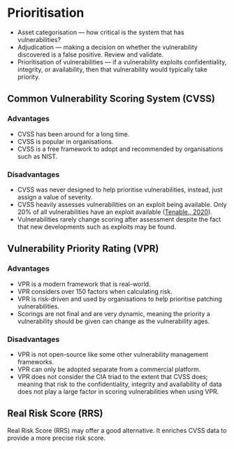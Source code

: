 # Prioritisation

* Asset categorisation — how critical is the system that has vulnerabilities?
* Adjudication — making a decision on whether the vulnerability discovered is a false positive. Review and validate.
* Prioritisation of vulnerabilities — if a vulnerability exploits confidentiality, integrity, or availability, then
that vulnerability would typically take priority.

## Common Vulnerability Scoring System (CVSS)

### Advantages

* CVSS has been around for a long time.
* CVSS is popular in organisations.
* CVSS is a free framework to adopt and recommended by organisations such as NIST.

### Disadvantages

* CVSS was never designed to help prioritise vulnerabilities, instead, just assign a value of severity.
* CVSS heavily assesses vulnerabilities on an exploit being available. Only 20% of all vulnerabilities have 
an exploit available ([Tenable., 2020](https://www.tenable.com/research)).
* Vulnerabilities rarely change scoring after assessment despite the fact that new developments such as exploits 
may be found.

## Vulnerability Priority Rating (VPR)

### Advantages

* VPR is a modern framework that is real-world.
* VPR considers over 150 factors when calculating risk.
* VPR is risk-driven and used by organisations to help prioritise patching vulnerabilities.
* Scorings are not final and are very dynamic, meaning the priority a vulnerability should be given can change as the 
vulnerability ages.

### Disadvantages

* VPR is not open-source like some other vulnerability management frameworks.
* VPR can only be adopted separate from a commercial platform.
* VPR does not consider the CIA triad to the extent that CVSS does; meaning that risk to the confidentiality, integrity 
and availability of data does not play a large factor in scoring vulnerabilities when using VPR.

## Real Risk Score (RRS)

Real Risk Score (RRS) may offer a good alternative. It enriches CVSS data to provide a more precise risk score. 
